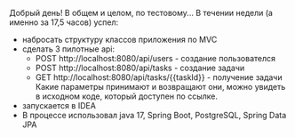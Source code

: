 Добрый день!
В общем и целом, по тестовому... В течении недели (а именно за 17,5 часов) успел:
- набросать структуру классов приложения по MVC
- сделать 3 пилотные api:
    - POST http://localhost:8080/api/users - создание пользователся
    - POST http://localhost:8080/api/tasks - создание задачи
    - GET http://localhost:8080/api/tasks/{{taskId}} - получение задачи
Какие параметры принимают и возвращают они, можно увидеть в исходном коде, который доступен по ссылке.
- запускается в IDEA
- В процессе использовал java 17,  Spring Boot, PostgreSQL, Spring Data JPA
